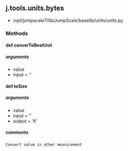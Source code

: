 ## j.tools.units.bytes

- /opt/jumpscale7/lib/JumpScale/baselib/units/units.py

### Methods

#### def converToBestUnit 

##### arguments

- value
- input = ''

#### def toSize 

##### arguments

- value
- input = ''
- output = 'K'

##### comments

```
Convert value in other measurement

```


